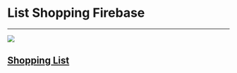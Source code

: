 # List Shopping Firebase
---
![](https://cdn-icons-png.flaticon.com/512/4797/4797227.png)
## [Shopping List](https://github.com/Eric212/ListShoppingFirebase)
